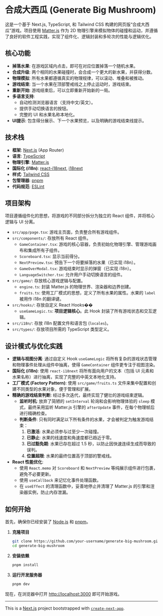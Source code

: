 # 合成大西瓜 (Generate Big Mushroom)

这是一个基于 Next.js, TypeScript, 和 Tailwind CSS 构建的网页版“合成大西瓜”游戏。项目使用 [Matter.js](https://brm.io/matter-js/) 作为 2D 物理引擎来模拟物体的碰撞和运动，并遵循了良好的软件工程实践，实现了组件化、逻辑封装和多轮次的性能与逻辑优化。

## 核心功能

- **掉落水果**: 在游戏区域内点击，即可在对应位置掉落一个随机水果。
- **合成升级**: 两个相同的水果碰撞时，会合成一个更大的新水果，并获得分数。
- **物理模拟**: 所有水果都遵循真实的物理规律，可以滚动、堆叠和被推动。
- **游戏结束**: 当一个水果在顶部警戒线之上停止运动时，游戏结束。
- **重新开始**: 游戏结束后，可以立即重新开始新的一局。
- **多语言支持**:
    - 自动检测浏览器语言（支持中文/英文）。
    - 提供手动切换语言的按钮。
    - 完整的 UI 和水果名称本地化。
- **UI提示**: 包含得分展示、下一个水果预览，以及明确的游戏结束线提示。

## 技术栈

- **框架**: [Next.js](https://nextjs.org/) (App Router)
- **语言**: [TypeScript](https://www.typescriptlang.org/)
- **物理引擎**: [Matter.js](https://brm.io/matter-js/)
- **国际化 (i18n)**: [react-i18next](https://react.i18next.com/), [i18next](https://www.i18next.com/)
- **样式**: [Tailwind CSS](https://tailwindcss.com/)
- **包管理器**: [pnpm](https://pnpm.io/)
- **代码规范**: [ESLint](https://eslint.org/)

## 项目架构

项目遵循组件化的思想，将游戏的不同部分拆分为独立的 React 组件，并将核心逻辑与 UI 分离。

-   `src/app/page.tsx`: 游戏主页面，负责整合所有游戏组件。
-   `src/components/`: 存放所有 React 组件。
    -   `GameContainer.tsx`: 游戏的核心容器，负责初始化物理引擎、管理游戏画布和集成所有子组件。
    -   `Scoreboard.tsx`: 显示当前得分。
    -   `NextPreview.tsx`: 预告下一个将要掉落的水果（已实现 i18n）。
    -   `GameOverModal.tsx`: 游戏结束时显示的弹窗（已实现 i18n）。
    -   `LanguageSwitcher.tsx`: 允许用户手动切换语言的组件。
-   `src/game/`: 存放核心游戏逻辑与配置。
    -   `engine.ts`: 封装 Matter.js 的物理世界、渲染器和边界创建。
    -   `fruits.ts`: 使用工厂模式的思想，定义了所有水果的属性。水果的 `label` 被用作 i18n 的翻译键。
-   `src/hooks/`: 存放自定义 React Hooks��
    -   `useGameLogic.ts`: **项目逻辑核心**。此 Hook 封装了所有游戏状态和交互逻辑。
-   `src/i18n/`: 存放 i18n 配置文件和语言包 (`locales`)。
-   `src/types/`: 存放项目所需的 TypeScript 类型定义。

## 设计模式与优化实践

- **逻辑与视图分离**: 通过自定义 Hook `useGameLogic` 将所有复杂的游戏状态管理和物理事件处理从组件中抽离，使得 `GameContainer` 组件更专注于视图渲染。
- **国际化 (i18n)**: 使用 `react-i18next` 将所有面向用户的文本（包括 UI 元素和水果名称）进行抽离，实现了完整的中英文本地化支持。
- **工厂模式 (Factory Pattern)**: 使用 `src/game/fruits.ts` 文件来集中配置和创建不同类型的水果对象，便于管理和扩展。
- **精确的游戏结束判断**: 经过多次迭代，最终实现了健壮的游戏结束逻辑。
    - **监听时机**: 放弃了简陋的 `setInterval` 轮询和会影响物理体验的 `sleep` 模式，最终采用监听 Matter.js 引擎的 `afterUpdate` 事件，在每个物理帧后进行精确检查。
    - **判断条件**: 只有同时满足以下所有条件的水果，才会被判定为触发游戏结束：
        1.  **已激活**: 水果必须参与过至少一次碰撞。
        2.  **已静止**: 水果的线速度和角速度都已趋近于零。
        3.  **已过豁免期**: 水果已存在超过 1.5 秒，以防止因快速连续生成而导致的误判。
        4.  **位置超限**: 水果的最终位置高于顶部的警戒线。
- **React 性能优化**:
    -   使用 `React.memo` 对 `Scoreboard` 和 `NextPreview` 等纯展示组件进行包裹，避免不必要更新。
    -   使用 `useCallback` 来记忆化事件处理函数。
    -   在 `useEffect` 的清理函数中，妥善地停止并清理了 Matter.js 的引擎和渲染器实例，防止内存泄漏。

## 如何开始

首先，确保你已经安装了 [Node.js](https://nodejs.org/) 和 [pnpm](https://pnpm.io/installation)。

1.  **克隆项目**
    ```bash
    git clone https://github.com/your-username/generate-big-mushroom.git
    cd generate-big-mushroom
    ```

2.  **安装依赖**
    ```bash
    pnpm install
    ```

3.  **运行开发服务器**
    ```bash
    pnpm dev
    ```

现在，在浏览器中打开 [http://localhost:3000](http://localhost:3000) 即可开始游戏。

---

This is a [Next.js](https://nextjs.org/) project bootstrapped with [`create-next-app`](https://github.com/vercel/next.js/tree/canary/packages/create-next-app).